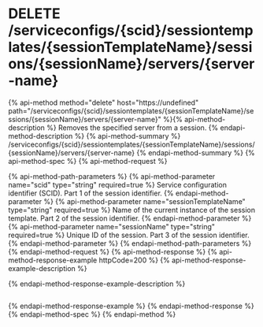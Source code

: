 # DELETE /serviceconfigs/{scid}/sessiontemplates/{sessionTemplateName}/sessions/{sessionName}/servers/{server-name}

{% api-method method="delete" host="https://undefined" path="/serviceconfigs/{scid}/sessiontemplates/{sessionTemplateName}/sessions/{sessionName}/servers/{server-name}" %}{% api-method-description %}
Removes the specified server from a session.
{% endapi-method-description %}
{% api-method-summary %}
/serviceconfigs/{scid}/sessiontemplates/{sessionTemplateName}/sessions/{sessionName}/servers/{server-name}
{% endapi-method-summary %}
{% api-method-spec %}
{% api-method-request %}

{% api-method-path-parameters %}
{% api-method-parameter name="scid" type="string" required=true %}
Service configuration identifier (SCID). Part 1 of the session identifier.
{% endapi-method-parameter %}
{% api-method-parameter name="sessionTemplateName" type="string" required=true %}
Name of the current instance of the session template. Part 2 of the session identifier.
{% endapi-method-parameter %}
{% api-method-parameter name="sessionName" type="string" required=true %}
Unique ID of the session. Part 3 of the session identifier.
{% endapi-method-parameter %}
{% endapi-method-path-parameters %}
{% endapi-method-request %}
{% api-method-response %}
{% api-method-response-example httpCode=200 %}
{% api-method-response-example-description %}

{% endapi-method-response-example-description %}

```text
```
{% endapi-method-response-example %}
{% endapi-method-response %}
{% endapi-method-spec %}
{% endapi-method %}
